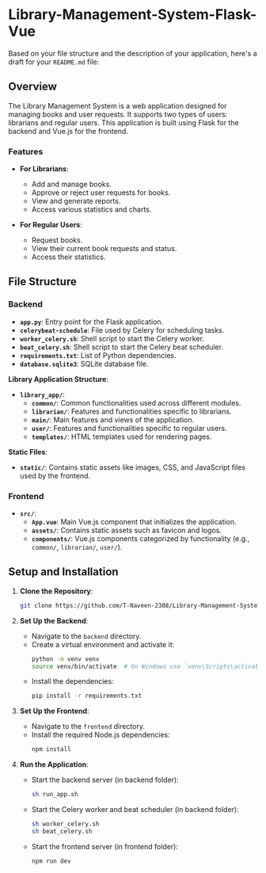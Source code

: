 # Library-Management-System-Flask-Vue
Based on your file structure and the description of your application, here's a draft for your `README.md` file:

## Overview

The Library Management System is a web application designed for managing books and user requests. It supports two types of users: librarians and regular users. This application is built using Flask for the backend and Vue.js for the frontend.

### Features

- **For Librarians**:
  - Add and manage books.
  - Approve or reject user requests for books.
  - View and generate reports.
  - Access various statistics and charts.

- **For Regular Users**:
  - Request books.
  - View their current book requests and status.
  - Access their statistics.

## File Structure

### Backend

- **`app.py`**: Entry point for the Flask application.
- **`celerybeat-schedule`**: File used by Celery for scheduling tasks.
- **`worker_celery.sh`**: Shell script to start the Celery worker.
- **`beat_celery.sh`**: Shell script to start the Celery beat scheduler.
- **`requirements.txt`**: List of Python dependencies.
- **`database.sqlite3`**: SQLite database file.

**Library Application Structure**:
- **`library_app/`**:
  - **`common/`**: Common functionalities used across different modules.
  - **`librarian/`**: Features and functionalities specific to librarians.
  - **`main/`**: Main features and views of the application.
  - **`user/`**: Features and functionalities specific to regular users.
  - **`templates/`**: HTML templates used for rendering pages.

**Static Files**:
- **`static/`**: Contains static assets like images, CSS, and JavaScript files used by the frontend.

### Frontend

- **`src/`**:
  - **`App.vue`**: Main Vue.js component that initializes the application.
  - **`assets/`**: Contains static assets such as favicon and logos.
  - **`components/`**: Vue.js components categorized by functionality (e.g., `common/`, `librarian/`, `user/`).

## Setup and Installation

1. **Clone the Repository**:
   ```bash
   git clone https://github.com/T-Naveen-2308/Library-Management-System-Flask-Vue.git
   ```

2. **Set Up the Backend**:
   - Navigate to the `backend` directory.
   - Create a virtual environment and activate it:
     ```bash
     python -m venv venv
     source venv/bin/activate  # On Windows use `venv\Scripts\activate`
     ```
   - Install the dependencies:
     ```bash
     pip install -r requirements.txt
     ```

3. **Set Up the Frontend**:
   - Navigate to the `frontend` directory.
   - Install the required Node.js dependencies:
     ```bash
     npm install
     ```

4. **Run the Application**:
   - Start the backend server (in backend folder):
     ```bash
     sh run_app.sh
     ```
   - Start the Celery worker and beat scheduler (in backend folder):
     ```bash
     sh worker_celery.sh
     sh beat_celery.sh
     ```
   - Start the frontend server (in frontend folder):
     ```bash
     npm run dev
     ```
